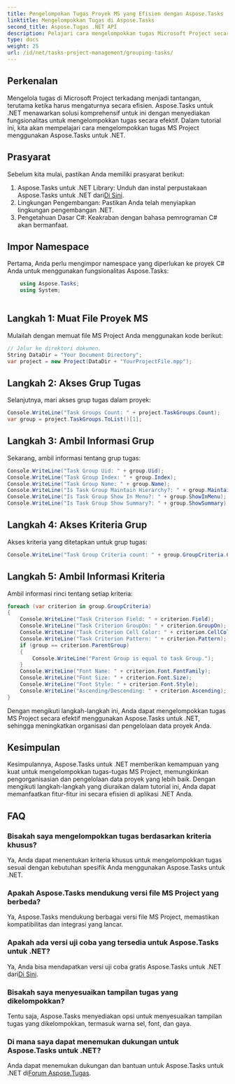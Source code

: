 ```yaml
---
title: Pengelompokan Tugas Proyek MS yang Efisien dengan Aspose.Tasks
linktitle: Mengelompokkan Tugas di Aspose.Tasks
second_title: Aspose.Tugas .NET API
description: Pelajari cara mengelompokkan tugas Microsoft Project secara efektif menggunakan Aspose.Tasks untuk .NET.
type: docs
weight: 25
url: /id/net/tasks-project-management/grouping-tasks/
---
```

## Perkenalan
Mengelola tugas di Microsoft Project terkadang menjadi tantangan, terutama ketika harus mengaturnya secara efisien. Aspose.Tasks untuk .NET menawarkan solusi komprehensif untuk ini dengan menyediakan fungsionalitas untuk mengelompokkan tugas secara efektif. Dalam tutorial ini, kita akan mempelajari cara mengelompokkan tugas MS Project menggunakan Aspose.Tasks untuk .NET.
## Prasyarat
Sebelum kita mulai, pastikan Anda memiliki prasyarat berikut:
1.  Aspose.Tasks untuk .NET Library: Unduh dan instal perpustakaan Aspose.Tasks untuk .NET dari[Di Sini](https://releases.aspose.com/tasks/net/).
2. Lingkungan Pengembangan: Pastikan Anda telah menyiapkan lingkungan pengembangan .NET.
3. Pengetahuan Dasar C#: Keakraban dengan bahasa pemrograman C# akan bermanfaat.

## Impor Namespace
Pertama, Anda perlu mengimpor namespace yang diperlukan ke proyek C# Anda untuk menggunakan fungsionalitas Aspose.Tasks:
```csharp
    using Aspose.Tasks;
    using System;
    
```
## Langkah 1: Muat File Proyek MS
Mulailah dengan memuat file MS Project Anda menggunakan kode berikut:
```csharp
// Jalur ke direktori dokumen.
String DataDir = "Your Document Directory";
var project = new Project(DataDir + "YourProjectFile.mpp");
```
## Langkah 2: Akses Grup Tugas
Selanjutnya, mari akses grup tugas dalam proyek:
```csharp
Console.WriteLine("Task Groups Count: " + project.TaskGroups.Count);
var group = project.TaskGroups.ToList()[1];
```
## Langkah 3: Ambil Informasi Grup
Sekarang, ambil informasi tentang grup tugas:
```csharp
Console.WriteLine("Task Group Uid: " + group.Uid);
Console.WriteLine("Task Group Index: " + group.Index);
Console.WriteLine("Task Group Name: " + group.Name);
Console.WriteLine("Is Task Group Maintain Hierarchy?: " + group.MaintainHierarchy);
Console.WriteLine("Is Task Group Show In Menu?: " + group.ShowInMenu);
Console.WriteLine("Is Task Group Show Summary?: " + group.ShowSummary);
```
## Langkah 4: Akses Kriteria Grup
Akses kriteria yang ditetapkan untuk grup tugas:
```csharp
Console.WriteLine("Task Group Criteria count: " + group.GroupCriteria.Count);
```
## Langkah 5: Ambil Informasi Kriteria
Ambil informasi rinci tentang setiap kriteria:
```csharp
foreach (var criterion in group.GroupCriteria)
{
    Console.WriteLine("Task Criterion Field: " + criterion.Field);
    Console.WriteLine("Task Criterion GroupOn: " + criterion.GroupOn);
    Console.WriteLine("Task Criterion Cell Color: " + criterion.CellColor);
    Console.WriteLine("Task Criterion Pattern: " + criterion.Pattern);
    if (group == criterion.ParentGroup)
    {
        Console.WriteLine("Parent Group is equal to task Group.");
    }
    Console.WriteLine("Font Name: " + criterion.Font.FontFamily);
    Console.WriteLine("Font Size: " + criterion.Font.Size);
    Console.WriteLine("Font Style: " + criterion.Font.Style);
    Console.WriteLine("Ascending/Descending: " + criterion.Ascending);
}
```
Dengan mengikuti langkah-langkah ini, Anda dapat mengelompokkan tugas MS Project secara efektif menggunakan Aspose.Tasks untuk .NET, sehingga meningkatkan organisasi dan pengelolaan data proyek Anda.

## Kesimpulan
Kesimpulannya, Aspose.Tasks untuk .NET memberikan kemampuan yang kuat untuk mengelompokkan tugas-tugas MS Project, memungkinkan pengorganisasian dan pengelolaan data proyek yang lebih baik. Dengan mengikuti langkah-langkah yang diuraikan dalam tutorial ini, Anda dapat memanfaatkan fitur-fitur ini secara efisien di aplikasi .NET Anda.
## FAQ
### Bisakah saya mengelompokkan tugas berdasarkan kriteria khusus?
Ya, Anda dapat menentukan kriteria khusus untuk mengelompokkan tugas sesuai dengan kebutuhan spesifik Anda menggunakan Aspose.Tasks untuk .NET.
### Apakah Aspose.Tasks mendukung versi file MS Project yang berbeda?
Ya, Aspose.Tasks mendukung berbagai versi file MS Project, memastikan kompatibilitas dan integrasi yang lancar.
### Apakah ada versi uji coba yang tersedia untuk Aspose.Tasks untuk .NET?
 Ya, Anda bisa mendapatkan versi uji coba gratis Aspose.Tasks untuk .NET dari[Di Sini](https://releases.aspose.com/).
### Bisakah saya menyesuaikan tampilan tugas yang dikelompokkan?
Tentu saja, Aspose.Tasks menyediakan opsi untuk menyesuaikan tampilan tugas yang dikelompokkan, termasuk warna sel, font, dan gaya.
### Di mana saya dapat menemukan dukungan untuk Aspose.Tasks untuk .NET?
 Anda dapat menemukan dukungan dan bantuan untuk Aspose.Tasks untuk .NET di[Forum Aspose.Tugas](https://forum.aspose.com/c/tasks/15).